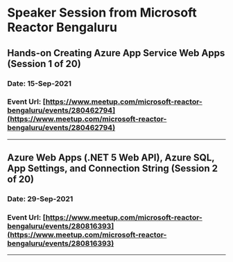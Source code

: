 # Speaker Session from Microsoft Reactor Bengaluru

## Hands-on Creating Azure App Service Web Apps (Session **1 of 20**)

### Date: 15-Sep-2021
### Event Url: [https://www.meetup.com/microsoft-reactor-bengaluru/events/280462794](https://www.meetup.com/microsoft-reactor-bengaluru/events/280462794)

---

## Azure Web Apps (.NET 5 Web API), Azure SQL, App Settings, and Connection String (Session **2 of 20**)

### Date: 29-Sep-2021
### Event Url: [https://www.meetup.com/microsoft-reactor-bengaluru/events/280816393](https://www.meetup.com/microsoft-reactor-bengaluru/events/280816393)

---

